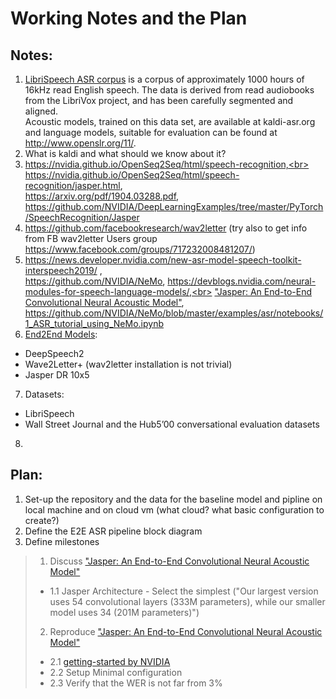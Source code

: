 # Working Notes and the Plan

## Notes:
1. [LibriSpeech ASR corpus](http://www.openslr.org/12) is a corpus of approximately 1000 hours of 16kHz read English speech. 
The data is derived from read audiobooks from the LibriVox project, and has been carefully segmented and aligned.<br>
Acoustic models, trained on this data set, are available at kaldi-asr.org and language models, suitable for evaluation can be found at http://www.openslr.org/11/.
2. What is kaldi and what should we know about it?
3. https://nvidia.github.io/OpenSeq2Seq/html/speech-recognition,<br> https://nvidia.github.io/OpenSeq2Seq/html/speech-recognition/jasper.html, <br>https://arxiv.org/pdf/1904.03288.pdf, <br>https://github.com/NVIDIA/DeepLearningExamples/tree/master/PyTorch/SpeechRecognition/Jasper
4. https://github.com/facebookresearch/wav2letter (try also to get info from FB wav2letter Users group https://www.facebook.com/groups/717232008481207/)
5. https://news.developer.nvidia.com/new-asr-model-speech-toolkit-interspeech2019/ ,<br>https://github.com/NVIDIA/NeMo, https://devblogs.nvidia.com/neural-modules-for-speech-language-models/,<br> 
["Jasper: An End-to-End Convolutional Neural Acoustic Model"](https://arxiv.org/pdf/1904.03288.pdf),<br> https://github.com/NVIDIA/NeMo/blob/master/examples/asr/notebooks/1_ASR_tutorial_using_NeMo.ipynb
6. [End2End Models](https://nvidia.github.io/OpenSeq2Seq/html/speech-recognition):
* DeepSpeech2
* Wave2Letter+ (wav2letter installation is not trivial)
* Jasper DR 10x5
7. Datasets:
* LibriSpeech
* Wall Street Journal and the Hub5’00 conversational evaluation datasets
8.

## Plan:
1. Set-up the repository and the data for the baseline model and pipline on local machine and on cloud vm (what cloud? what basic configuration to create?)
2. Define the E2E ASR pipeline block diagram
3. Define milestones
> 1. Discuss ["Jasper: An End-to-End Convolutional Neural Acoustic Model"](https://arxiv.org/pdf/1904.03288.pdf)
> * 1.1 Jasper Architecture - Select the simplest ("Our largest version uses 54 convolutional layers (333M parameters), while our smaller model uses 34 (201M parameters)")
> 2. Reproduce ["Jasper: An End-to-End Convolutional Neural Acoustic Model"](https://arxiv.org/pdf/1904.03288.pdf)
> * 2.1 [getting-started by NVIDIA](https://nvidia.github.io/OpenSeq2Seq/html/speech-recognition#getting-started)
> * 2.2 Setup Minimal configuration
> * 2.3 Verify that the WER is not far from 3%

